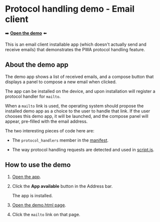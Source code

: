 # Protocol handling demo - Email client

➡️ **[Open the demo](https://microsoftedge.github.io/Demos/email-client/)** ⬅️

This is an email client installable app (which doesn't actually send and receive emails) that demonstrates the PWA protocol handling feature.


<!-- ====================================================================== -->
## About the demo app

The demo app shows a list of received emails, and a compose button that displays a panel to compose a new email when clicked.

The app can be installed on the device, and upon installation will register a protocol handler for `mailto`.

When a `mailto` link is used, the operating system should propose the installed demo app as a choice to the user to handle that link.  If the user chooses this demo app, it will be launched, and the compose panel will appear, pre-filled with the email address.

The two interesting pieces of code here are:

* The `protocol_handlers` member in the [manifest](https://github.com/MicrosoftEdge/Demos/blob/main/email-client/manifest.json).

* The way protocol handling requests are detected and used in [script.js](https://github.com/MicrosoftEdge/Demos/blob/main/email-client/script.js).


<!-- ====================================================================== -->
## How to use the demo

1. [Open the app](https://microsoftedge.github.io/Demos/email-client/).

1. Click the **App available** button in the Address bar.

   The app is installed.

1. [Open the demo.html page](https://microsoftedge.github.io/Demos/email-client/demo.html).

1. Click the `mailto` link on that page.
